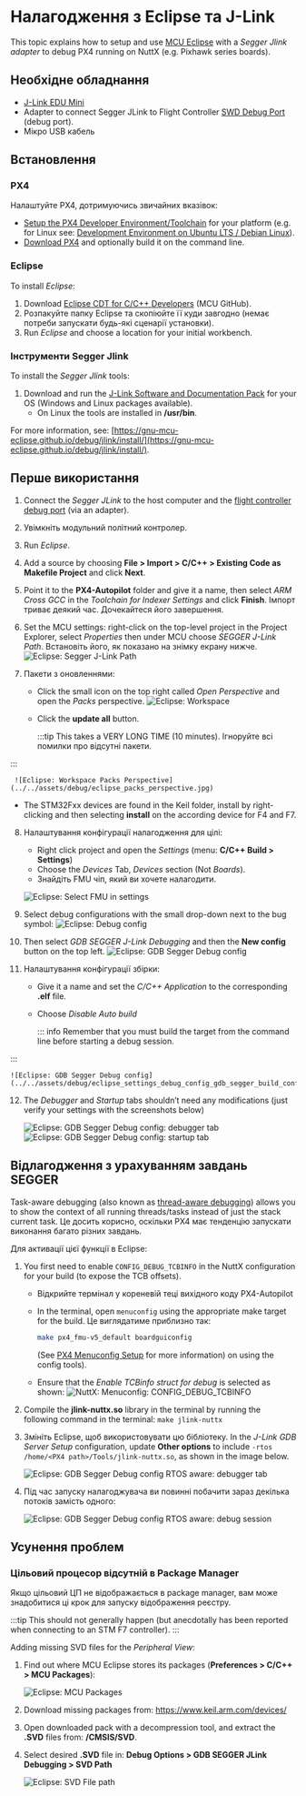 # Налагодження з Eclipse та J-Link

This topic explains how to setup and use [MCU Eclipse](https://gnu-mcu-eclipse.github.io/) with a _Segger Jlink adapter_ to debug PX4 running on NuttX (e.g. Pixhawk series boards).

## Необхідне обладнання

- [J-Link EDU Mini](https://www.segger.com/products/debug-probes/j-link/models/j-link-edu-mini/)
- Adapter to connect Segger JLink to Flight Controller [SWD Debug Port](../debug/swd_debug.md) (debug port).
- Мікро USB кабель

## Встановлення

### PX4

Налаштуйте PX4, дотримуючись звичайних вказівок:

- [Setup the PX4 Developer Environment/Toolchain](../dev_setup/dev_env.md) for your platform (e.g. for Linux see: [Development Environment on Ubuntu LTS / Debian Linux](../dev_setup/dev_env_linux_ubuntu.md)).
- [Download PX4](../dev_setup/building_px4.md) and optionally build it on the command line.

### Eclipse

To install _Eclipse_:

1. Download [Eclipse CDT for C/C++ Developers](https://github.com/eclipse-embed-cdt/org.eclipse.epp.packages/releases) (MCU GitHub).
2. Розпакуйте папку Eclipse та скопіюйте її куди завгодно (немає потреби запускати будь-які сценарії установки).
3. Run _Eclipse_ and choose a location for your initial workbench.

### Інструменти Segger Jlink

To install the _Segger Jlink_ tools:

1. Download and run the [J-Link Software and Documentation Pack](https://www.segger.com/downloads/jlink/#J-LinkSoftwareAndDocumentationPack) for your OS (Windows and Linux packages available).
   - On Linux the tools are installed in **/usr/bin**.

For more information, see: [https://gnu-mcu-eclipse.github.io/debug/jlink/install/](https://gnu-mcu-eclipse.github.io/debug/jlink/install/).

## Перше використання

1. Connect the _Segger JLink_ to the host computer and the [flight controller debug port](../debug/swd_debug.md) (via an adapter).

2. Увімкніть модульний політний контролер.

3. Run _Eclipse_.

4. Add a source by choosing **File > Import > C/C++ > Existing Code as Makefile Project** and click **Next**.

5. Point it to the **PX4-Autopilot** folder and give it a name, then select _ARM Cross GCC_ in the _Toolchain for Indexer Settings_ and click **Finish**.
   Імпорт триває деякий час. Дочекайтеся його завершення.

6. Set the MCU settings: right-click on the top-level project in the Project Explorer, select _Properties_ then under MCU choose _SEGGER J-Link Path_.
   Встановіть його, як показано на знімку екрану нижче.
   ![Eclipse: Segger J-Link Path](../../assets/debug/eclipse_segger_jlink_path.png)

7. Пакети з оновленнями:
   - Click the small icon on the top right called _Open Perspective_ and open the _Packs_ perspective.
     ![Eclipse: Workspace](../../assets/debug/eclipse_workspace_perspective.png)

   - Click the **update all** button.

     :::tip
     This takes a VERY LONG TIME (10 minutes).
     Ігноруйте всі помилки про відсутні пакети.

:::

     ![Eclipse: Workspace Packs Perspective](../../assets/debug/eclipse_packs_perspective.jpg)

   - The STM32Fxx devices are found in the Keil folder, install by right-clicking and then selecting **install** on the according device for F4 and F7.

8. Налаштування конфігурації налагодження для цілі:

   - Right click project and open the _Settings_ (menu: **C/C++ Build > Settings**)
   - Choose the _Devices_ Tab, _Devices_ section (Not _Boards_).
   - Знайдіть FMU чіп, який ви хочете налагодити.

   ![Eclipse: Select FMU in settings](../../assets/debug/eclipse_settings_devices_fmu.png)

9. Select debug configurations with the small drop-down next to the bug symbol:
   ![Eclipse: Debug config](../../assets/debug/eclipse_settings_debug_config.png)

10. Then select _GDB SEGGER J-Link Debugging_ and then the **New config** button on the top left.
    ![Eclipse: GDB Segger Debug config](../../assets/debug/eclipse_settings_debug_config_gdb_segger.png)

11. Налаштування конфігурації збірки:

    - Give it a name and set the _C/C++ Application_ to the corresponding **.elf** file.
    - Choose _Disable Auto build_

      ::: info
      Remember that you must build the target from the command line before starting a debug session.

:::

    ![Eclipse: GDB Segger Debug config](../../assets/debug/eclipse_settings_debug_config_gdb_segger_build_config.png)

12. The _Debugger_ and _Startup_ tabs shouldn’t need any modifications (just verify your settings with the screenshots below)

    ![Eclipse: GDB Segger Debug config: debugger tab](../../assets/debug/eclipse_settings_debug_config_gdb_segger_build_config_debugger_tab.png)
    ![Eclipse: GDB Segger Debug config: startup tab](../../assets/debug/eclipse_settings_debug_config_gdb_segger_build_config_startup_tab.png)

## Відлагодження з урахуванням завдань SEGGER

Task-aware debugging (also known as [thread-aware debugging](https://www.segger.com/products/debug-probes/j-link/tools/j-link-gdb-server/thread-aware-debugging/)) allows you to show the context of all running threads/tasks instead of just the stack current task.
Це досить корисно, оскільки PX4 має тенденцію запускати виконання багато різних завдань.

Для активації цієї функції в Eclipse:

1. You first need to enable `CONFIG_DEBUG_TCBINFO` in the NuttX configuration for your build (to expose the TCB offsets).
   - Відкрийте термінал у кореневій теці вихідного коду PX4-Autopilot

   - In the terminal, open `menuconfig` using the appropriate make target for the build.
     Це виглядатиме приблизно так:

     ```sh
     make px4_fmu-v5_default boardguiconfig
     ```

     (See [PX4 Menuconfig Setup](../hardware/porting_guide_config.md#px4-menuconfig-setup) for more information) on using the config tools).

   - Ensure that the _Enable TCBinfo struct for debug_ is selected as shown:
     ![NuttX: Menuconfig: CONFIG_DEBUG_TCBINFO](../../assets/debug/nuttx_tcb_task_aware.png)

2. Compile the **jlink-nuttx.so** library in the terminal by running the following command in the terminal: `make jlink-nuttx`

3. Змініть Eclipse, щоб використовувати цю бібліотеку.
   In the _J-Link GDB Server Setup_ configuration, update **Other options** to include `-rtos /home/<PX4 path>/Tools/jlink-nuttx.so`, as shown in the image below.

   ![Eclipse: GDB Segger Debug config RTOS aware: debugger tab](../../assets/debug/eclipse_settings_debug_config_gdb_segger_task_aware.png)

4. Під час запуску налагоджувача ви повинні побачити зараз декілька потоків замість одного:

   ![Eclipse: GDB Segger Debug config RTOS aware: debug session](../../assets/debug/eclipse_settings_debug_config_gdb_segger_task_aware_tasks.png)

## Усунення проблем

### Цільовий процесор відсутній в Package Manager

Якщо цільовий ЦП не відображається в package manager, вам може знадобитися ці крок для запуску відображення реєстру.

:::tip
This should not generally happen (but anecdotally has been reported when connecting to an STM F7 controller).
:::

Adding missing SVD files for the _Peripheral View_:

1. Find out where MCU Eclipse stores its packages (**Preferences > C/C++ > MCU Packages**):

   ![Eclipse: MCU Packages](../../assets/debug/eclipse_mcu_packages.png)

2. Download missing packages from: https://www.keil.arm.com/devices/

3. Open downloaded pack with a decompression tool, and extract the **.SVD** files from: **/CMSIS/SVD**.

4. Select desired **.SVD** file in: **Debug Options > GDB SEGGER JLink Debugging > SVD Path**

   ![Eclipse: SVD File path](../../assets/debug/eclipse_svd_file_path.png)
